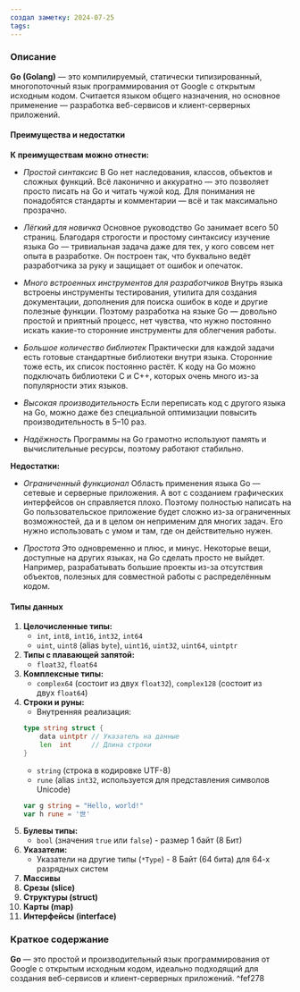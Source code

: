 ```yaml
---
создал заметку: 2024-07-25
tags:
---
```

### Описание

**Go (Golang)** — это компилируемый, статически типизированный, многопоточный язык программирования от Google с открытым исходным кодом. Считается языком общего назначения, но основное применение — разработка веб-сервисов и клиент-серверных приложений.

#### Преимущества и недостатки

**К преимуществам можно отнести:**

- *Простой синтаксис*
	В Go нет наследования, классов, объектов и сложных функций. Всё лаконично и аккуратно — это позволяет просто писать на Go и читать чужой код. Для понимания не понадобятся стандарты и комментарии — всё и так максимально прозрачно.

- *Лёгкий для новичка*
	Основное руководство Go занимает всего 50 страниц. Благодаря строгости и простому синтаксису изучение языка Go — тривиальная задача даже для тех, у кого совсем нет опыта в разработке. Он построен так, что буквально ведёт разработчика за руку и защищает от ошибок и опечаток.

- *Много встроенных инструментов для разработчиков*
	Внутрь языка встроены инструменты тестирования, утилита для создания документации, дополнения для поиска ошибок в коде и другие полезные функции. Поэтому разработка на языке Go — довольно простой и приятный процесс, нет чувства, что нужно постоянно искать какие-то сторонние инструменты для облегчения работы.

- *Большое количество библиотек*
	Практически для каждой задачи есть готовые стандартные библиотеки внутри языка. Сторонние тоже есть, их список постоянно растёт. К коду на Go можно подключать библиотеки С и С++, которых очень много из-за популярности этих языков.

- *Высокая производительность*
	Если переписать код с другого языка на Go, можно даже без специальной оптимизации повысить производительность в 5–10 раз.

- *Надёжность*
	Программы на Go грамотно используют память и вычислительные ресурсы, поэтому работают стабильно.

**Недостатки:**

- *Ограниченный функционал*
	Область применения языка Go — сетевые и серверные приложения. А вот с созданием графических интерфейсов он справляется плохо. Поэтому полностью написать на Go пользовательское приложение будет сложно из-за ограниченных возможностей, да и в целом он неприменим для многих задач. Его нужно использовать с умом и там, где он действительно нужен.

- *Простота*
	Это одновременно и плюс, и минус. Некоторые вещи, доступные на других языках, на Go сделать просто не выйдет. Например, разрабатывать большие проекты из-за отсутствия объектов, полезных для совместной работы с распределённым кодом.

#### Типы данных

1. **Целочисленные типы:**
	- `int`, `int8`, `int16`, `int32`, `int64`
	- `uint`, `uint8` (alias `byte`), `uint16`, `uint32`, `uint64`, `uintptr`
2. **Типы с плавающей запятой:**
	- `float32`, `float64`
3. **Комплексные типы:**
	- `complex64` (состоит из двух `float32`), `complex128` (состоит из двух `float64`)
4. **Строки и руны:**
	- Внутренняя реализация:
	```go
	type string struct {
	    data uintptr // Указатель на данные
	    len  int     // Длина строки
	}
	```
	- `string` (строка в кодировке UTF-8)
	- `rune` (alias `int32`, используется для представления символов Unicode)
	```go
	var g string = "Hello, world!"
	var h rune = '世'
	```
5. **Булевы типы:**
	- `bool` (значения `true` или `false`) - размер 1 байт (8 Бит)
6. **Указатели:**
	- Указатели на другие типы (`*Type`) - 8 Байт (64 бита) для 64-х разрядных систем
7. **Массивы**
8. **Срезы (slice)**
9. **Структуры (struct)**
10. **Карты (map)**
11. **Интерфейсы (interface)**
### Краткое содержание

**Go** — это простой и производительный язык программирования от Google с открытым исходным кодом, идеально подходящий для создания веб-сервисов и клиент-серверных приложений. ^fef278

